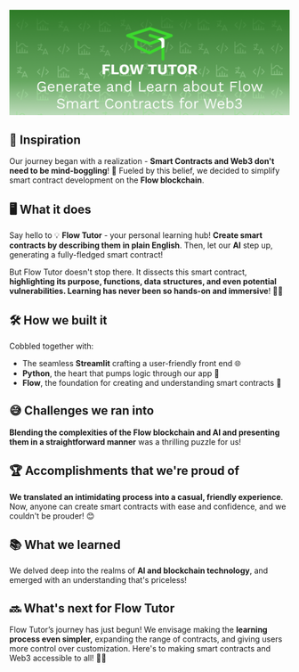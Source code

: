![Flow Tutor](/flow-tutor.png)

## 🌠 Inspiration
Our journey began with a realization - **Smart Contracts and Web3 don't need to be mind-boggling**! 🧐 Fueled by this belief, we decided to simplify smart contract development on the **Flow blockchain**.

## 🖥️ What it does
Say hello to 💡 **Flow Tutor** - your personal learning hub! **Create smart contracts by describing them in plain English**. Then, let our **AI** step up, generating a fully-fledged smart contract!
  
But Flow Tutor doesn't stop there. It dissects this smart contract, **highlighting its purpose, functions, data structures, and even potential vulnerabilities. Learning has never been so hands-on and immersive**! 🎩🐇

## 🛠️ How we built it
Cobbled together with:
- The seamless **Streamlit** crafting a user-friendly front end 🌐
- **Python**, the heart that pumps logic through our app 🐍
- **Flow**, the foundation for creating and understanding smart contracts 🔗

## 😅 Challenges we ran into
**Blending the complexities of the Flow blockchain and AI and presenting them in a straightforward manner** was a thrilling puzzle for us!

## 🏆 Accomplishments that we're proud of
**We translated an intimidating process into a casual, friendly experience**. Now, anyone can create smart contracts with ease and confidence, and we couldn't be prouder! 😊

## 📚 What we learned
We delved deep into the realms of **AI and blockchain technology**, and emerged with an understanding that's priceless!

## 🔜 What's next for Flow Tutor
Flow Tutor’s journey has just begun! We envisage making the **learning process even simpler,** expanding the range of contracts, and giving users more control over customization. Here's to making smart contracts and Web3 accessible to all! 🚀🌟
